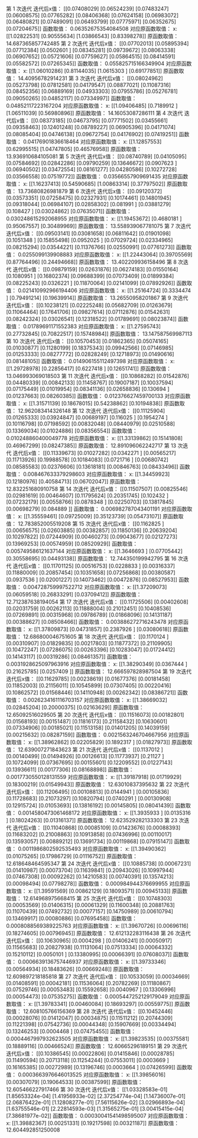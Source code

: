 第 1 次迭代
迭代后x值：
[[0.07408029]
 [0.06524239]
 [0.07483247]
 [0.06008575]
 [0.07765282]
 [0.08406368]
 [0.07624158]
 [0.06983072]
 [0.06480821]
 [0.07489091]
 [0.06493799]
 [0.07775971]
 [0.06352675]
 [0.07204675]]
函数取值：
0.06352675354084508
对应原函数取值：
x:
[[1.02822531]
 [0.90555634]
 [1.03866543]
 [0.83398278]]
原函数取值：
14.687365857742485
第 2 次迭代
迭代后x值：
[[0.07702013]
 [0.05895394]
 [0.07712384]
 [0.0502601 ]
 [0.08345281]
 [0.09739672]
 [0.08063338]
 [0.06907652]
 [0.05721606]
 [0.07759627]
 [0.05864515]
 [0.08414591]
 [0.05582572]
 [0.07265345]]
函数取值：
0.055825715166349904
对应原函数取值：
x:
[[1.06010286]
 [0.81144035]
 [1.0615303 ]
 [0.69177851]]
原函数取值：
14.40956782914231
第 3 次迭代
迭代后x值：
[[0.08024962]
 [0.05273798]
 [0.07812581]
 [0.04179547]
 [0.08877021]
 [0.11087316]
 [0.08452356]
 [0.06889169]
 [0.04933303]
 [0.07955786]
 [0.05276781]
 [0.09050265]
 [0.04852117]
 [0.07334997]]
函数取值：
0.04852117223167204
对应原函数取值：
x:
[[1.09406485]
 [0.7189912 ]
 [1.06511039]
 [0.56980896]]
原函数取值：
14.16053087286111
第 4 次迭代
迭代后x值：
[[0.08373185]
 [0.04673795]
 [0.07771502]
 [0.03455661]
 [0.09358463]
 [0.12401248]
 [0.08789227]
 [0.06905396]
 [0.04171074]
 [0.08085404]
 [0.04746138]
 [0.09672754]
 [0.04176902]
 [0.07419251]]
函数取值：
0.04176901836618464
对应原函数取值：
x:
[[1.12857553]
 [0.62995515]
 [1.04747805]
 [0.46576958]]
原函数取值：
13.936910684105081
第 5 次迭代
迭代后x值：
[[0.08740789]
 [0.04105095]
 [0.07584692]
 [0.02842286]
 [0.09790259]
 [0.13646672]
 [0.0907623 ]
 [0.06940502]
 [0.03472554]
 [0.08161277]
 [0.04280586]
 [0.10272728]
 [0.03566558]
 [0.07519772]]
函数取值：
0.03566557909691435
对应原函数取值：
x:
[[1.16237413]
 [0.54590685]
 [1.00863314]
 [0.37797502]]
原函数取值：
13.73680826981879
第 6 次迭代
迭代后x值：
[[0.09120372]
 [0.03573351]
 [0.07258475]
 [0.02327931]
 [0.10174461]
 [0.14801945]
 [0.09318044]
 [0.06984107]
 [0.02858302]
 [0.081991  ]
 [0.03881279]
 [0.108427  ]
 [0.03024862]
 [0.07635071]]
函数取值：
0.030248615292068955
对应原函数取值：
x:
[[1.19453672]
 [0.4680181 ]
 [0.95067557]
 [0.30489969]]
原函数取值：
13.558939067781075
第 7 次迭代
迭代后x值：
[[0.09503141]
 [0.03081658]
 [0.06811642]
 [0.01901098]
 [0.1051348 ]
 [0.15855498]
 [0.0952025 ]
 [0.07029724]
 [0.02334965]
 [0.08215294]
 [0.03544221]
 [0.11376766]
 [0.02550991]
 [0.07761273]]
函数取值：
0.0255099139908883
对应原函数取值：
x:
[[1.22443064]
 [0.39705569]
 [0.87764496]
 [0.24494668]]
原函数取值：
13.402209936158496
第 8 次迭代
迭代后x值：
[[0.09879159]
 [0.02631876]
 [0.06274183]
 [0.01550164]
 [0.1080951 ]
 [0.16802374]
 [0.09688399]
 [0.07073409]
 [0.01899384]
 [0.08225243]
 [0.0326221 ]
 [0.11870064]
 [0.02141099]
 [0.07892926]]
函数取值：
0.021410992966194406
对应原函数取值：
x:
[[1.25164724]
 [0.3334474 ]
 [0.79491214]
 [0.19639914]]
原函数取值：
13.26550958201867
第 9 次迭代
迭代后x值：
[[0.10238121]
 [0.02225248]
 [0.05682709]
 [0.01263679]
 [0.11064464]
 [0.17641706]
 [0.09827614]
 [0.07112876]
 [0.01542631]
 [0.08242324]
 [0.03026541]
 [0.12318522]
 [0.01789691]
 [0.08023874]]
函数取值：
0.01789691171552383
对应原函数取值：
x:
[[1.27595743]
 [0.27732845]
 [0.70822517]
 [0.15748984]]
原函数取值：
13.147587569987113
第 10 次迭代
迭代后x值：
[[0.10570453]
 [0.01862365]
 [0.05074165]
 [0.01030877]
 [0.11280199]
 [0.18375343]
 [0.09942566]
 [0.07146985]
 [0.01253333]
 [0.08277772]
 [0.02828249]
 [0.12718973]
 [0.01490616]
 [0.08148105]]
函数取值：
0.014906155112497398
对应原函数取值：
x:
[[1.29728978]
 [0.22856417]
 [0.6227418 ]
 [0.12651741]]
原函数取值：
13.046993069018503
第 11 次迭代
迭代后x值：
[[0.10868282]
 [0.01542876]
 [0.04480339]
 [0.00842133]
 [0.11458767]
 [0.19007187]
 [0.10037594]
 [0.07175449]
 [0.01019954]
 [0.08341136]
 [0.02658836]
 [0.130694  ]
 [0.01237663]
 [0.08260385]]
函数取值：
0.012376627459700133
对应原函数取值：
x:
[[1.31571139]
 [0.18678015]
 [0.54238862]
 [0.10194838]]
原函数取值：
12.962083414326148
第 12 次迭代
迭代后x值：
[[0.11125904]
 [0.01265333]
 [0.03924847]
 [0.00689197]
 [0.116025  ]
 [0.1954274 ]
 [0.10116798]
 [0.07198592]
 [0.00832048]
 [0.08440979]
 [0.02510588]
 [0.13369034]
 [0.01024886]
 [0.08356554]]
函数取值：
0.010248860400049778
对应原函数取值：
x:
[[1.33139862]
 [0.15141808]
 [0.46967299]
 [0.08247385]]
原函数取值：
12.891096062242717
第 13 次迭代
迭代后x值：
[[0.11339673]
 [0.01027282]
 [0.0342271 ]
 [0.00565217]
 [0.11713926]
 [0.19988578]
 [0.10184083]
 [0.0721716 ]
 [0.00680742]
 [0.08585583]
 [0.02376606]
 [0.13618181]
 [0.00846763]
 [0.08433496]]
函数取值：
0.008467633379298603
对应原函数取值：
x:
[[1.34459923]
 [0.12180976]
 [0.40584713]
 [0.06702047]]
原函数取值：
12.832251680910758
第 14 次迭代
迭代后x值：
[[0.11507507]
 [0.00825546]
 [0.02981619]
 [0.00464607]
 [0.11795624]
 [0.20351745]
 [0.102432  ]
 [0.07232179]
 [0.00558766]
 [0.0878348 ]
 [0.02250703]
 [0.13817845]
 [0.00698279]
 [0.084889  ]]
函数取值：
0.006982787043401191
对应原函数取值：
x:
[[1.35559461]
 [0.09725009]
 [0.35123739]
 [0.05473107]]
原函数取值：
12.783852005519208
第 15 次迭代
迭代后x值：
[[0.1162825 ]
 [0.00656575]
 [0.02603885]
 [0.00382857]
 [0.11850136]
 [0.20639204]
 [0.10297822]
 [0.07244909]
 [0.00460273]
 [0.09043677]
 [0.02127273]
 [0.13969253]
 [0.00574959]
 [0.08520929]]
函数取值：
0.005749586121637144
对应原函数取值：
x:
[[1.3646693 ]
 [0.07705442]
 [0.30558695]
 [0.04493138]]
原函数取值：
12.744350199942795
第 16 次迭代
迭代后x值：
[[0.11701125]
 [0.00516753]
 [0.0228833 ]
 [0.00316337]
 [0.11880009]
 [0.20857454]
 [0.10351658]
 [0.07256868]
 [0.00380587]
 [0.0937536 ]
 [0.02001227]
 [0.14073462]
 [0.00472876]
 [0.08527953]]
函数取值：
0.004728759997522712
对应原函数取值：
x:
[[1.37209073]
 [0.06059518]
 [0.26833291]
 [0.03709412]]
原函数取值：
12.712387638194054
第 17 次迭代
迭代后x值：
[[0.11725506]
 [0.00402608]
 [0.02031759]
 [0.00262113]
 [0.11888004]
 [0.21012451]
 [0.10408536]
 [0.07269891]
 [0.00315968]
 [0.09786789]
 [0.01868096]
 [0.14131187]
 [0.00388627]
 [0.08508466]]
函数取值：
0.003886272716243478
对应原函数取值：
x:
[[1.37809873]
 [0.04731857]
 [0.2387926 ]
 [0.03080618]]
原函数取值：
12.686800046751605
第 18 次迭代
迭代后x值：
[[0.1170124 ]
 [0.00310907]
 [0.01829835]
 [0.00217803]
 [0.11877372]
 [0.21109905]
 [0.10472247]
 [0.07286075]
 [0.00263396]
 [0.10283047]
 [0.01724412]
 [0.14143117]
 [0.00319286]
 [0.08461357]]
函数取值：
0.0031928625097963916
对应原函数取值：
x:
[[1.38290349]
 [0.0367444 ]
 [0.21625785]
 [0.0257409 ]]
原函数取值：
12.666597828987504
第 19 次迭代
迭代后x值：
[[0.11629785]
 [0.00238619]
 [0.01677376]
 [0.00181458]
 [0.11852003]
 [0.21156011]
 [0.10545899]
 [0.07307405]
 [0.00220416]
 [0.10862572]
 [0.01568446]
 [0.14110948]
 [0.00262342]
 [0.08386721]]
函数取值：
0.0026234161116703157
对应原函数取值：
x:
[[1.38669032]
 [0.02845204]
 [0.20000375]
 [0.02163629]]
原函数取值：
12.65092516029505
第 20 次迭代
迭代后x值：
[[0.11516073]
 [0.00182801]
 [0.01568193]
 [0.00151487]
 [0.11816173]
 [0.21158432]
 [0.10630601]
 [0.07334906]
 [0.00185021]
 [0.11513158]
 [0.01401205]
 [0.14039159]
 [0.00215632]
 [0.08287159]]
函数取值：
0.0021563246704667956
对应原函数取值：
x:
[[1.38962862]
 [0.02205829]
 [0.1892317 ]
 [0.01827973]]
原函数取值：
12.639007271843623
第 21 次迭代
迭代后x值：
[[0.1137012 ]
 [0.00140499]
 [0.01494926]
 [0.00126613]
 [0.11773937]
 [0.21127   ]
 [0.10724099]
 [0.07367695]
 [0.00155601]
 [0.12209552]
 [0.01227143]
 [0.13936611]
 [0.00177306]
 [0.08168898]]
函数取值：
0.0017730550128131559
对应原函数取值：
x:
[[1.39187918]
 [0.01719929]
 [0.18300219]
 [0.01549943]]
原函数取值：
12.63010837395632
第 22 次迭代
迭代后x值：
[[0.11206495]
 [0.00108813]
 [0.0144941 ]
 [0.00105836]
 [0.11728683]
 [0.21073297]
 [0.10820794]
 [0.0740291 ]
 [0.00130908]
 [0.12915724]
 [0.01053693]
 [0.13816192]
 [0.00145805]
 [0.08041439]]
函数取值：
0.0014580473061468172
对应原函数取值：
x:
[[1.3935933 ]
 [0.0135316 ]
 [0.18024263]
 [0.01316137]]
原函数取值：
12.623529282133303
第 23 次迭代
迭代后x值：
[[0.11040868]
 [0.00085109]
 [0.01423676]
 [0.00088393]
 [0.11683202]
 [0.21008863]
 [0.10913858]
 [0.07436996]
 [0.00110017]
 [0.13593057]
 [0.00889212]
 [0.13691734]
 [0.00119868]
 [0.07915147]]
函数取值：
0.0011986802592535493
对应原函数取值：
x:
[[1.39490362]
 [0.01075265]
 [0.17986729]
 [0.01116752]]
原函数取值：
12.618648464595347
第 24 次迭代
迭代后x值：
[[0.10885738]
 [0.00067231]
 [0.01410987]
 [0.00073704]
 [0.11639841]
 [0.20943026]
 [0.10997944]
 [0.07467308]
 [0.00092262]
 [0.14210583]
 [0.00740391]
 [0.13574213]
 [0.00098494]
 [0.07798278]]
函数取值：
0.000984944376699955
对应原函数取值：
x:
[[1.39591569]
 [0.00862129]
 [0.18093571]
 [0.00945133]]
原函数取值：
12.614968975668415
第 25 次迭代
迭代后x值：
[[0.10748303]
 [0.00053569]
 [0.01406315]
 [0.00061329]
 [0.11600348]
 [0.20881763]
 [0.11070439]
 [0.07492732]
 [0.00077157]
 [0.14750989]
 [0.00610794]
 [0.13469917]
 [0.00080886]
 [0.07695458]]
函数取值：
0.0008088569389225763
对应原函数取值：
x:
[[1.39670726]
 [0.00696116]
 [0.18274605]
 [0.00796945]]
原函数取值：
12.612132283116438
第 26 次迭代
迭代后x值：
[[0.10630965]
 [0.0004298 ]
 [0.01406241]
 [0.00050917]
 [0.11565683]
 [0.20827938]
 [0.11131064]
 [0.07513334]
 [0.00064332]
 [0.15210112]
 [0.0050101 ]
 [0.13380995]
 [0.00066391]
 [0.07608037]]
函数取值：
0.0006639136757446937
对应原函数取值：
x:
[[1.39733346]
 [0.00564934]
 [0.18483626]
 [0.00669248]]
原函数取值：
12.609897218185818
第 27 次迭代
迭代后x值：
[[0.10533059]
 [0.00034669]
 [0.01408591]
 [0.00042181]
 [0.11536064]
 [0.20782269]
 [0.11180867]
 [0.07529746]
 [0.00053483]
 [0.15592658]
 [0.0040967 ]
 [0.13306996]
 [0.00054473]
 [0.07535275]]
函数取值：
0.0005447252129179049
对应原函数取值：
x:
[[1.39783341]
 [0.00460084]
 [0.18693297]
 [0.00559775]]
原函数取值：
12.608105766156369
第 28 次迭代
迭代后x值：
[[0.10452446]
 [0.00028076]
 [0.01412047]
 [0.00034875]
 [0.11511212]
 [0.20744309]
 [0.11221398]
 [0.07542736]
 [0.00044348]
 [0.15907669]
 [0.00334494]
 [0.13246253]
 [0.0004468 ]
 [0.07475455]]
函数取值：
0.0004467997932623505
对应原函数取值：
x:
[[1.39823535]
 [0.00375581]
 [0.18889116]
 [0.00466524]]
原函数取值：
12.60665296189151
第 29 次迭代
迭代后x值：
[[0.10386545]
 [0.00022806]
 [0.01415846]
 [0.00028785]
 [0.11490594]
 [0.20713118]
 [0.11254244]
 [0.07553011]
 [0.0003669 ]
 [0.16165385]
 [0.00272989]
 [0.13196746]
 [0.0003664 ]
 [0.07426599]]
函数取值：
0.0003663976646013525
对应原函数取值：
x:
[[1.39856016]
 [0.00307079]
 [0.19064533]
 [0.00387599]]
原函数取值：
12.605466227917466
第 30 次迭代
迭代后x值：
[[1.03328583e-01]
 [1.85653324e-04]
 [1.41956933e-02]
 [2.37254774e-04]
 [1.14736007e-01]
 [2.06876422e-01]
 [1.12808277e-01]
 [7.56115626e-02]
 [3.02966893e-04]
 [1.63755546e-01]
 [2.22814593e-03]
 [1.31565275e-01]
 [3.00415415e-04]
 [7.38681977e-02]]
函数取值：
0.00030041541498595007
对应原函数取值：
x:
[[1.39882367]
 [0.00251331]
 [0.19217598]
 [0.00321187]]
原函数取值：
12.604492851250008
